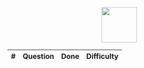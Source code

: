 <p align="center">
  <a href="https://www.hackerrank.com/mae5tr0">
    <img height=80 src="https://www.hackerrank.com/wp-content/uploads/2018/08/hackerrank_logo.png">
  </a>
</p>


|  ﻿#   |      Question                                                                    |          Done           |  Difficulty |
|:----:|:---------------------------------------------------------------------------------:|:-----------------------:|:----------:|
